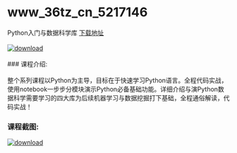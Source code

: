 # www_36tz_cn_5217146
Python入门与数据科学库
[下载地址](http://www.36tz.cn/article/5217146 "下载地址")
<br/></br>[![download](http://36tz.cn/muke_img/2020_12_1-110-300x205.png "下载地址")](http://www.36tz.cn/article/5217146 "下载地址")
<br/></br>### 课程介绍:<br/></br>整个系列课程以Python为主导，目标在于快速学习Python语言。全程代码实战，使用notebook一步步分模块演示Python必备基础功能。详细介绍与演Python数据科学需要学习的四大库为后续机器学习与数据挖掘打下基础，全程通俗解读，代码实战！

### 课程截图:
[![download](http://36tz.cn/muke_img/2020_12_2-97.png "下载地址")](http://www.36tz.cn/article/5217146 "下载地址")
